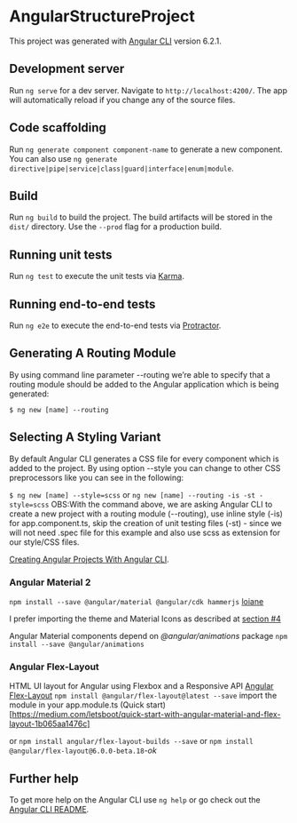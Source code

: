 # AngularStructureProject

This project was generated with [Angular CLI](https://github.com/angular/angular-cli) version 6.2.1.

## Development server

Run `ng serve` for a dev server. Navigate to `http://localhost:4200/`. The app will automatically reload if you change any of the source files.

## Code scaffolding

Run `ng generate component component-name` to generate a new component. You can also use `ng generate directive|pipe|service|class|guard|interface|enum|module`.

## Build

Run `ng build` to build the project. The build artifacts will be stored in the `dist/` directory. Use the `--prod` flag for a production build.

## Running unit tests

Run `ng test` to execute the unit tests via [Karma](https://karma-runner.github.io).

## Running end-to-end tests

Run `ng e2e` to execute the end-to-end tests via [Protractor](http://www.protractortest.org/).

## Generating A Routing Module
By using command line parameter --routing we’re able to specify that a routing module should be added to the Angular application which is being generated:

`$ ng new [name] --routing`

## Selecting A Styling Variant
By default Angular CLI generates a CSS file for every component which is added to the project. By using option --style you can change to other CSS preprocessors like you can see in the following:

`$ ng new [name] --style=scss` 
or 
`ng new [name] --routing -is -st -style=scss`
OBS:With the command above, we are asking Angular CLI to create a new project with a routing module (--routing), use inline style (-is) for app.component.ts, skip the creation of unit testing files (-st) - since we will not need .spec file for this example and also use scss as extension for our style/CSS files.

[Creating Angular Projects With Angular CLI](https://medium.com/codingthesmartway-com-blog/creating-angular-projects-with-angular-cli-e32b2cb486da).

### Angular Material 2
`npm install --save @angular/material @angular/cdk hammerjs`
[loiane](https://loiane.com/2017/07/getting-started-with-angular-material-2/)

I prefer importing the theme and Material Icons as described at [section #4](https://loiane.com/2017/07/getting-started-with-angular-material-2/#4-include-a-theme-and-material-icons)

Angular Material components depend on _@angular/animations_ package
`npm install --save @angular/animations`

### Angular Flex-Layout
HTML UI layout for Angular using Flexbox and a Responsive API [Angular Flex-Layout](https://github.com/angular/flex-layout)
`npm install @angular/flex-layout@latest --save`
 import the module in your app.module.ts
 (Quick start)[https://medium.com/letsboot/quick-start-with-angular-material-and-flex-layout-1b065aa1476c]
 
 or
 `npm install angular/flex-layout-builds --save`
 or
 `npm install @angular/flex-layout@6.0.0-beta.18`-*ok*

## Further help

To get more help on the Angular CLI use `ng help` or go check out the [Angular CLI README](https://github.com/angular/angular-cli/blob/master/README.md).

